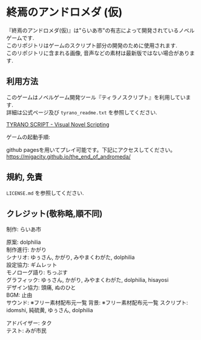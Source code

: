 # 終焉のアンドロメダ (仮)

『終焉のアンドロメダ(仮)』は"らいあ市"の有志によって開発されているノベルゲームです.  
このリポジトリはゲームのスクリプト部分の開発のために使用されます.  
このリポジトリに含まれる画像, 音声などの素材は最新版ではない場合があります.  

## 利用方法

このゲームはノベルゲーム開発ツール『ティラノスクリプト』を利用しています.  
詳細は公式ページ及び `tyrano_readme.txt` を参照してください.  

[TYRANO SCRIPT - Visual Novel Scripting](https://tyrano.jp/)

ゲームの起動手順:

github pagesを用いてプレイ可能です。下記にアクセスしてください。
<https://migacity.github.io/the_end_of_andromeda/>

## 規約, 免責

`LICENSE.md` を参照してください.

## クレジット(敬称略,順不同)

制作: らいあ市

原案: dolphilia  
制作進行: かがり  
シナリオ: ゆぅさん, かがり, みやまくわがた, dolphilia  
設定協力: ギムレット  
モノローグ語り: ちっぷす  
グラフィック: ゆぅさん, かがり, みやまくわがた, dolphilia, hisayosi  
デザイン協力: 頭痛, ぬのひと  
BGM: 止由  
サウンド: ※フリー素材配布元一覧
背景: ※フリー素材配布元一覧
スクリプト: idomshi, 純硫黄, ゆぅさん, dolphilia  
<!-- WEB制作: idomshi   -->
アドバイザー: タク  
テスト: みが市民
